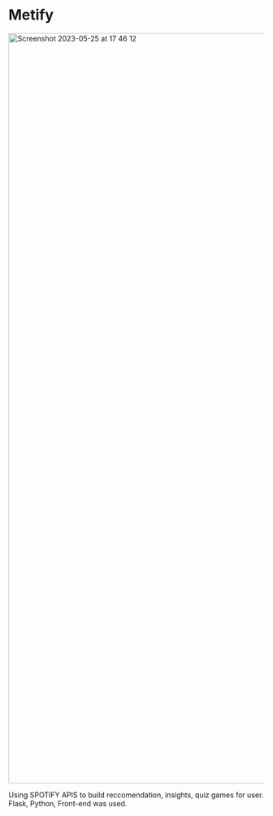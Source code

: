 # Metify
<img width="1477" alt="Screenshot 2023-05-25 at 17 46 12" src="https://github.com/jackhoang99/Metify/assets/114491294/af28247a-592e-4c05-8a2a-368e939ef28d">

Using SPOTIFY APIS to build reccomendation, insights, quiz games for user. Flask, Python, Front-end was used.
